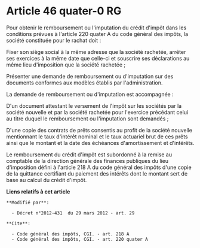 # Article 46 quater-0 RG

Pour obtenir le remboursement ou l'imputation du crédit d'impôt dans les conditions prévues à l'article 220 quater A du code
général des impôts, la société constituée pour le rachat doit : 

Fixer son siège social à la même adresse que la société rachetée, arrêter ses exercices à la même date que celle-ci et
souscrire ses déclarations au même lieu d'imposition que la société rachetée ; 

Présenter une demande de remboursement ou d'imputation sur des documents conformes aux modèles établis par l'administration. 

La demande de remboursement ou d'imputation est accompagnée : 

D'un document attestant le versement de l'impôt sur les sociétés par la société nouvelle et par la société rachetée pour
l'exercice précédant celui au titre duquel le remboursement ou l'imputation sont demandés ; 

D'une copie des contrats de prêts consentis au profit de la société nouvelle mentionnant le taux d'intérêt nominal et le taux
actuariel brut de ces prêts ainsi que le montant et la date des échéances d'amortissement et d'intérêts. 

Le remboursement du crédit d'impôt est subordonné à la remise au      comptable de la direction générale des finances
publiques du lieu d'imposition défini à l'article 218 A du code général des impôts  d'une copie de la quittance certifiant du
paiement des intérêts dont le montant sert de base au calcul du crédit d'impôt.

**Liens relatifs à cet article**

	**Modifié par**:

	  - Décret n°2012-431  du 29 mars 2012 - art. 29

	**Cite**:

	  - Code général des impôts, CGI. - art. 218 A
	  - Code général des impôts, CGI. - art. 220 quater A

